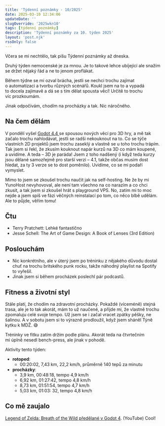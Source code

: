 ```yaml
---
title: 'Týdenní poznámky - 10/2025'
date: 2025-03-10 12:34:06
updateDate: ''
slugOverride: '2025wkn10'
tags: [týdenní poznámky]
description: 'Týdenní poznámky za 10. týden 2025'
layout: 'post.njk'
rssOnly: false
---
```

Včera se mi nechtělo, tak píšu Týdenní poznámky až dneska. 

Druhý týden nemocenské je za mnou. Je to takové lehce ubíjející ale snažím se držet nějaký řád a ne to jenom proflákat.

Během týdne se mi ozval brácha, jestli se nechci trochu zajímat o automatizaci a tvorbu různých scénářů. Koukl jsem na to a vypadá to docela zajímavě a dá se s tím dělat spousta věcí! Určitě to trochu víc prozkoumám.

Jinak odpočívám, chodím na procházky a tak. Nic náročného. 


## Na čem dělám

V pondělí vyšel [Godot 4.4 ](https://godotengine.org/releases/4.4/) se spousou nových věcí pro 3D hry, a mě tak začalo trochu nahlodávat, jestli se radši nekouknout na to. Co se týče vlastních 2D projektů jsem trochu zaseklý a vlastně se u toho trochu trápím. Tak jsem si řekl, že zkusím kouknout napár kurzů na 3D co mám koupené, a uvidíme. A teda – 3D je paráda! Jsem z toho nadšený (i když teda kurzy jsou dělané samozřejmě pro starší verzi – 4.1, takže občas musím dost hledat, za ty 3 verze se to dost poměnilo). Uvidíme, co se mi podaří vymyslet.

Mimo to jsem se zkoušel trochu naučit jak na self-hosting. Ne že by mi YunoHost nevyhovoval, ale není tam všechno na co narazím a co chci zkusit, a tak jsem si zkoušel hrát s playground VPS. No, zatím mi to moc nejde a jsem spíš ve fázi věčných reinstalací po tom, co něco blbě udělám. Ale to půjde, věřím tomu!

## Čtu

- Terry Pratchett: Lehké fantastično
- Jesse Schell: The Art of Game Design: A Book of Lenses (3rd Edition)


## Poslouchám

- Nic konkrétního, ale v úterý jsem po tréninku z nějakého důvodu dostal chuť na trochu britského punk rocku, takže náhodný playlist na Spotify to vyřešil.
- Jinak jsem si během procházek poslechl pár podcastů.

## Fitness a životní styl

Stále platí, že chodím na zdravotní procházky. Pokaždé (víceméně) stejná trasa, ale je to tak akorát, mám to už naučené, a přijde mi, že vlastně trochu zpomaluju celé svoje tempo. Už jsem se i začal vracet zpátky pěšky, ne šalinou. A v sobotu jsem si to výrazně prodloužil, když jsem sháněl Týně kytku k MDŽ. 😅

Tréninky ve fitku zatím držím podle plánu. Akorát teda na čtvrtečním mi úplně nesedl bench-press, ale jinak v pohodě.

Aktivity tento týden:
- **rotoped**:
    - 00:20:02, 7,43 km, 22,2 km/h, průměrně 140 tepů za minutu
- **procházky**:
    - 3,9 km, 00:48:18, tempo 4,9 km/h
    - 6,92 km, 01:27:42, tempo 4,8 km/h
    - 8,73 km, 01:51:54, tempo 4,7 km/h
    - 5,03 km, 01:03: 32, tempo 4,8 km/h

## Co mě zaujalo

[Legend of Zelda: Breath of the Wild předělané v Godot 4](https://www.youtube.com/watch?v=AoGOIiBo4Eg). (YouTube) Cool!